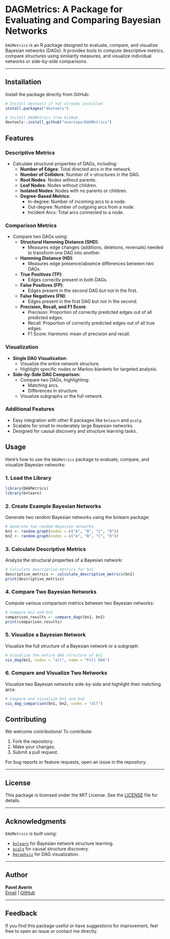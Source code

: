 # DAGMetrics: A Package for Evaluating and Comparing Bayesian Networks


`DAGMetrics` is an R package designed to evaluate, compare, and visualize Bayesian networks (DAGs). It provides tools to compute descriptive metrics, compare structures using similarity measures, and visualize individual networks or side-by-side comparisons.

---

## Installation

Install the package directly from GitHub:

```r
# Install devtools if not already installed
install.packages("devtools")

# Install DAGMetrics from GitHub
devtools::install_github("averinpa/DAGMetrics")
```
## Features

### Descriptive Metrics
- Calculate structural properties of DAGs, including:
  - **Number of Edges**: Total directed arcs in the network.
  - **Number of Colliders**: Number of v-structures in the DAG.
  - **Root Nodes**: Nodes without parents.
  - **Leaf Nodes**: Nodes without children.
  - **Isolated Nodes**: Nodes with no parents or children.
  - **Degree-Based Metrics**:
    - In-degree: Number of incoming arcs to a node.
    - Out-degree: Number of outgoing arcs from a node.
    - Incident Arcs: Total arcs connected to a node.

### Comparison Metrics
- Compare two DAGs using:
  - **Structural Hamming Distance (SHD)**:
    - Measures edge changes (additions, deletions, reversals) needed to transform one DAG into another.
  - **Hamming Distance (HD)**:
    - Measures edge presence/absence differences between two DAGs.
  - **True Positives (TP)**:
    - Edges correctly present in both DAGs.
  - **False Positives (FP)**:
    - Edges present in the second DAG but not in the first.
  - **False Negatives (FN)**:
    - Edges present in the first DAG but not in the second.
  - **Precision, Recall, and F1 Score**:
    - Precision: Proportion of correctly predicted edges out of all predicted edges.
    - Recall: Proportion of correctly predicted edges out of all true edges.
    - F1 Score: Harmonic mean of precision and recall.

### Visualization
- **Single DAG Visualization**:
  - Visualize the entire network structure.
  - Highlight specific nodes or Markov blankets for targeted analysis.
- **Side-by-Side DAG Comparison**:
  - Compare two DAGs, highlighting:
    - Matching arcs.
    - Differences in structure.
  - Visualize subgraphs or the full network.

### Additional Features
- Easy integration with other R packages like `bnlearn` and `pcalg`.
- Scalable for small to moderately large Bayesian networks.
- Designed for causal discovery and structure learning tasks.




## Usage

Here’s how to use the `DAGMetrics` package to evaluate, compare, and visualize Bayesian networks:

### 1. Load the Library
```r
library(DAGMetrics)
library(bnlearn)
```
### 2. Create Example Bayesian Networks
Generate two random Bayesian networks using the bnlearn package:
```r
# Generate two random Bayesian networks
bn1 <- random.graph(nodes = c("A", "B", "C", "D"))
bn2 <- random.graph(nodes = c("A", "B", "C", "D"))
```
### 3. Calculate Descriptive Metrics
Analyze the structural properties of a Bayesian network:

```r
# Calculate descriptive metrics for bn1
descriptive_metrics <- calculate_descriptive_metrics(bn1)
print(descriptive_metrics)
```
### 4. Compare Two Bayesian Networks
Compute various comparison metrics between two Bayesian networks:
```r
# Compare bn1 and bn2
comparison_results <- compare_dags(bn1, bn2)
print(comparison_results)
```
### 5. Visualize a Bayesian Network
Visualize the full structure of a Bayesian network or a subgraph:
```r
# Visualize the entire DAG structure of bn1
vis_dag(bn1, nodes = "all", name = "Full DAG")
```
### 6. Compare and Visualize Two Networks
Visualize two Bayesian networks side-by-side and highlight their matching arcs:
```r
# Compare and visualize bn1 and bn2
vis_dag_comparison(bn1, bn2, nodes = "all")
```
## Contributing

We welcome contributions! To contribute:
1. Fork the repository.
2. Make your changes.
3. Submit a pull request.

For bug reports or feature requests, open an issue in the repository.

---

## License

This package is licensed under the MIT License. See the [LICENSE](LICENSE) file for details.

---

## Acknowledgments

`DAGMetrics` is built using:
- [`bnlearn`](https://cran.r-project.org/package=bnlearn) for Bayesian network structure learning.
- [`pcalg`](https://cran.r-project.org/package=pcalg) for causal structure discovery.
- [`Rgraphviz`](https://bioconductor.org/packages/release/bioc/html/Rgraphviz.html) for DAG visualization.

---

## Author

**Pavel Averin**  
[Email](mailto:averinj@gmail.com) | [GitHub](https://github.com/averinpa)

---

## Feedback

If you find this package useful or have suggestions for improvement, feel free to open an issue or contact me directly.
